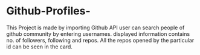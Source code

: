 # Github-Profiles-
This Project is made by importing Github API
user can search people of github community by entering usernames.
displayed information contains no. of followers, following and repos.
All the repos opened by the particular id can be seen in the card.
